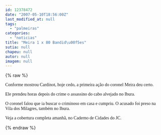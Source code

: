```yaml
---
id: 12378472
date: "2007-05-10T18:56:00Z"
last_modified_at: null
tags:
  - "palmeiras"
categories:
  - "noticias"
title: "Meira 1 x 80 Bandid\u00f5es"
sutia: null
chapeu: null
autor: null
imagem: null
---
```

{% raw %}
<p><p><font face=\"Verdana\">Conforme mostrou Cardinot, hoje cedo, a primeira a&ccedil;&atilde;o do coronel Meira deu certo. </font></p></p>
<p><p><font face=\"Verdana\">Ele prendeu horas depois do crime o assassino do cabo alvejado no Ibura.</font></p></p>
<p><p><font face=\"Verdana\">O coronel falou que ia buscar o criminoso em casa e cumpriu. O acusado foi preso na Vila dos Milagres, tamb&eacute;m no Ibura.<br /></p>
<p></font></p></p>
<p><p><font face=\"Verdana\">Veja a cobertura completa amanh&atilde;, no Caderno de Cidades do JC.</font></p> </p>
{% endraw %}